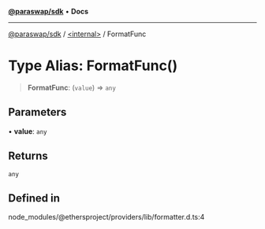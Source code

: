 [**@paraswap/sdk**](../../README.md) • **Docs**

***

[@paraswap/sdk](../../globals.md) / [\<internal\>](../README.md) / FormatFunc

# Type Alias: FormatFunc()

> **FormatFunc**: (`value`) => `any`

## Parameters

• **value**: `any`

## Returns

`any`

## Defined in

node\_modules/@ethersproject/providers/lib/formatter.d.ts:4

